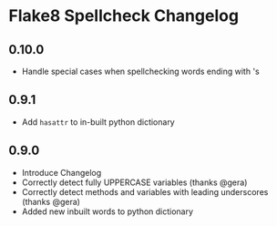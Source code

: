 Flake8 Spellcheck Changelog
===========================

0.10.0
------
* Handle special cases when spellchecking words ending with 's

0.9.1
-----
* Add `hasattr` to in-built python dictionary

0.9.0
-----
* Introduce Changelog
* Correctly detect fully UPPERCASE variables (thanks @gera)
* Correctly detect methods and variables with leading underscores (thanks @gera)
* Added new inbuilt words to python dictionary
